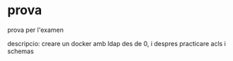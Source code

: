 # prova
prova per l'examen

descripcio: creare un docker amb ldap des de 0, i despres practicare acls i schemas
